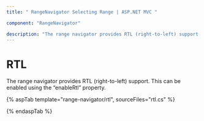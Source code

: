 ```yaml
---
title: " RangeNavigator Selecting Range | ASP.NET MVC "

component: "RangeNavigator"

description: "The range navigator provides RTL (right-to-left) support. Axis labels, series types are rendered right to left when we enabled rtl property."
---
```


# RTL

The range navigator provides RTL (right-to-left) support. This can be enabled using the “enableRtl” property.

{% aspTab template="range-navigator/rtl", sourceFiles="rtl.cs" %}

{% endaspTab %}
